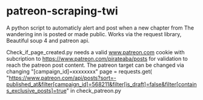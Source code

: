# patreon-scraping-twi
A python script to automaticly alert and post when a new chapter from The wandering inn is posted or made public. 
Works via the request library, Beautiful soup 4 and patreon api. 

Check_if_page_created.py needs a valid www.patreon.com cookie with subcription to https://www.patreon.com/pirateaba/posts for validation to reach the patreon post content. 
The patreon target can be changed via changing "[campaign_id]=xxxxxxxx"
  page = requests.get(
        "https://www.patreon.com/api/posts?sort=-published_at&filter[campaign_id]=568211&filter[is_draft]=false&filter[contains_exclusive_posts]=true"
in check_patreon.py
